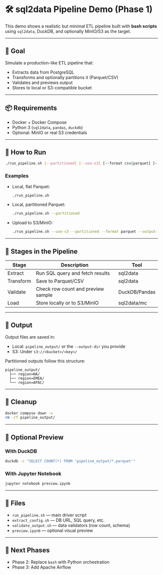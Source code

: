 # 🛠️ sql2data Pipeline Demo (Phase 1)

This demo shows a realistic but minimal ETL pipeline built with **bash scripts** using `sql2data`, DuckDB, and optionally MinIO/S3 as the target.

---

## 🎯 Goal

Simulate a production-like ETL pipeline that:
- Extracts data from PostgreSQL
- Transforms and optionally partitions it (Parquet/CSV)
- Validates and previews output
- Stores to local or S3-compatible bucket

---

## 📦 Requirements

- Docker + Docker Compose
- Python 3 (`sql2data`, `pandas`, `duckdb`)
- Optional: MinIO or real S3 credentials

---

## 🚦 How to Run

```bash
./run_pipeline.sh [--partitioned] [--use-s3] [--format csv|parquet] [--output-dir my_output]
```

### Examples

- Local, flat Parquet:
  ```bash
  ./run_pipeline.sh
  ```

- Local, partitioned Parquet:
  ```bash
  ./run_pipeline.sh --partitioned
  ```

- Upload to S3/MinIO:
  ```bash
  ./run_pipeline.sh --use-s3 --partitioned --format parquet --output-dir sales_data
  ```

---

## 🔄 Stages in the Pipeline

| Stage     | Description                            | Tool         |
|-----------|----------------------------------------|--------------|
| Extract   | Run SQL query and fetch results        | sql2data     |
| Transform | Save to Parquet/CSV                    | sql2data     |
| Validate  | Check row count and preview sample     | DuckDB/Pandas|
| Load      | Store locally or to S3/MinIO           | sql2data/mc  |

---

## 🧪 Output

Output files are saved in:
- Local: `pipeline_output/` or the `--output-dir` you provide
- S3: Under `s3://<bucket>/<key>/`

Partitioned outputs follow this structure:
```
pipeline_output/
  ├── region=NA/
  ├── region=EMEA/
  └── region=APAC/
```

---

## 🧹 Cleanup

```bash
docker compose down -v
rm -rf pipeline_output/
```

---

## 📓 Optional Preview

### With DuckDB
```bash
duckdb -c "SELECT COUNT(*) FROM 'pipeline_output/*.parquet'"
```

### With Jupyter Notebook
```bash
jupyter notebook preview.ipynb
```

---

## 📁 Files

- `run_pipeline.sh` — main driver script
- `extract_config.sh` — DB URL, SQL query, etc.
- `validate_output.sh` — data validators (row count, schema)
- `preview.ipynb` — optional visual preview

---

## 🚀 Next Phases

- Phase 2: Replace `bash` with Python orchestration
- Phase 3: Add Apache Airflow

